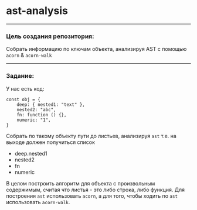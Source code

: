 # ast-analysis
___
### Цель создания репозитория:
Собрать информацию по ключам объекта, анализируя AST c помощью `acorn` & `acorn-walk`
___
### Задание:
У нас есть код:
```
const obj = {
    deep: { nested1: "text" },
    nested2: "abc",
    fn: function () {},
    numeric: "1",
}
```
Собрать по такому объекту пути до листьев, анализируя `ast`
т.е. на выходе должен получиться список
* deep.nested1
* nested2
* fn
* numeric 

В целом построить алгоритм для объекта с произвольным содержимым, считая что листья - это либо строка, либо функция.
Для построения `ast` использовать `acorn`, а для того, чтобы ходить по `ast` использовать `acorn-walk`.
